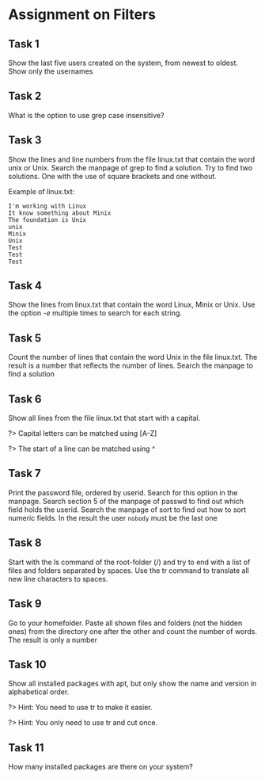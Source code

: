# Assignment on Filters

## Task 1
Show the last five users created on the system, from newest to oldest. Show only the usernames

## Task 2
What is the option to use grep case insensitive?

## Task 3
Show the lines and line numbers from the file linux.txt that contain the word unix or Unix. Search the manpage of grep to find a solution.
Try to find two solutions. One with the use of square brackets and one without.

Example of linux.txt:

```
I'm working with Linux
It know something about Minix
The foundation is Unix
unix
Minix
Unix
Test
Test
Test
```

## Task 4
Show the lines from linux.txt that contain the word Linux, Minix or Unix. Use the option _-e_ multiple times to search for each string.

## Task 5
Count the number of lines that contain the word Unix in the file linux.txt. The result is a number that reflects the number of lines. Search the manpage to find a solution  

## Task 6
Show all lines from the file linux.txt that start with a capital. 

?> <i class="fa-solid fa-circle-info"></i> Capital letters can be matched using [A-Z]  
  
?> <i class="fa-solid fa-circle-info"></i> The start of a line can be matched using ^


## Task 7
Print the password file, ordered by userid. Search for this option in the manpage. Search section 5 of the manpage of passwd to find out which field holds the userid. Search the manpage of sort to find out how to sort numeric fields. In the result the user `nobody` must be the last one  


## Task 8
Start with the ls command of the root-folder (/) and try to end with a list of files and folders separated by spaces. Use the tr command to translate all new line characters to spaces.


## Task 9
Go to your homefolder. Paste all shown files and folders (not the hidden ones) from the directory one after the other and count the number of words. The result is only a number 

## Task 10
Show all installed packages with apt, but only show the name and version in alphabetical order.

?> <i class="fa-solid fa-circle-info"></i> Hint: You need to use tr to make it easier.   
  
?> <i class="fa-solid fa-circle-info"></i> Hint: You only need to use tr and cut once. 

## Task 11
How many installed packages are there on your system?
